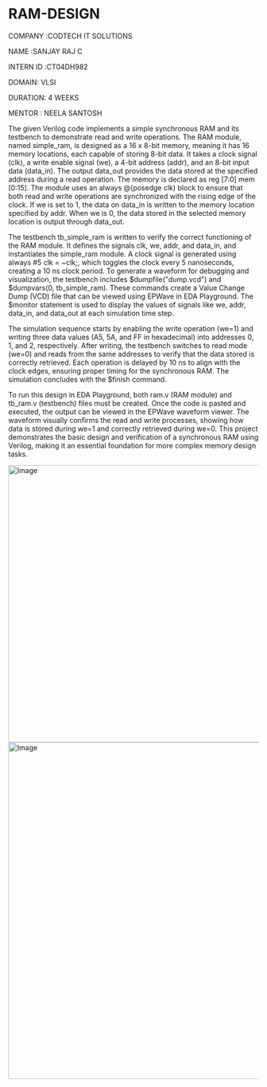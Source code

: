 # RAM-DESIGN

COMPANY :CODTECH IT SOLUTIONS

NAME :SANJAY RAJ C

INTERN ID :CT04DH982

DOMAIN: VLSI

DURATION: 4 WEEKS

MENTOR : NEELA SANTOSH

The given Verilog code implements a simple synchronous RAM and its testbench to demonstrate read and write operations. The RAM module, named simple_ram, is designed as a 16 x 8-bit memory, meaning it has 16 memory locations, each capable of storing 8-bit data. It takes a clock signal (clk), a write enable signal (we), a 4-bit address (addr), and an 8-bit input data (data_in). The output data_out provides the data stored at the specified address during a read operation. The memory is declared as reg [7:0] mem [0:15]. The module uses an always @(posedge clk) block to ensure that both read and write operations are synchronized with the rising edge of the clock. If we is set to 1, the data on data_in is written to the memory location specified by addr. When we is 0, the data stored in the selected memory location is output through data_out.

The testbench tb_simple_ram is written to verify the correct functioning of the RAM module. It defines the signals clk, we, addr, and data_in, and instantiates the simple_ram module. A clock signal is generated using always #5 clk = ~clk;, which toggles the clock every 5 nanoseconds, creating a 10 ns clock period. To generate a waveform for debugging and visualization, the testbench includes $dumpfile("dump.vcd") and $dumpvars(0, tb_simple_ram). These commands create a Value Change Dump (VCD) file that can be viewed using EPWave in EDA Playground. The $monitor statement is used to display the values of signals like we, addr, data_in, and data_out at each simulation time step.

The simulation sequence starts by enabling the write operation (we=1) and writing three data values (A5, 5A, and FF in hexadecimal) into addresses 0, 1, and 2, respectively. After writing, the testbench switches to read mode (we=0) and reads from the same addresses to verify that the data stored is correctly retrieved. Each operation is delayed by 10 ns to align with the clock edges, ensuring proper timing for the synchronous RAM. The simulation concludes with the $finish command.

To run this design in EDA Playground, both ram.v (RAM module) and tb_ram.v (testbench) files must be created. Once the code is pasted and executed, the output can be viewed in the EPWave waveform viewer. The waveform visually confirms the read and write processes, showing how data is stored during we=1 and correctly retrieved during we=0. This project demonstrates the basic design and verification of a synchronous RAM using Verilog, making it an essential foundation for more complex memory design tasks.


<img width="1149" height="557" alt="Image" src="https://github.com/user-attachments/assets/ebc6c355-aa34-4344-bb54-55b3e39e2004" />

<img width="1334" height="676" alt="Image" src="https://github.com/user-attachments/assets/21c9a1c9-a4c0-47f0-98f7-5116cf79d506" />
